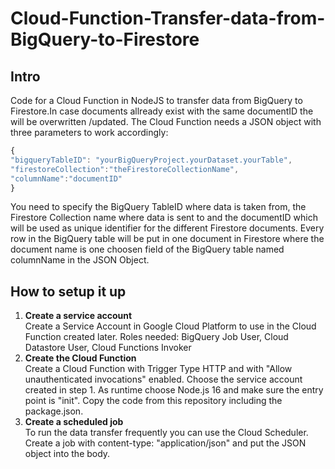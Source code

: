 # Cloud-Function-Transfer-data-from-BigQuery-to-Firestore

<h2>Intro</h2>
Code for a Cloud Function in NodeJS to transfer data from BigQuery to Firestore.In case documents allready exist with the same documentID the will be overwritten /updated. The Cloud Function needs a JSON object with three parameters to work accordingly:

```javascript
{
"bigqueryTableID": "yourBigQueryProject.yourDataset.yourTable",
"firestoreCollection":"theFirestoreCollectionName",
"columnName":"documentID"
}
```
You need to specify the BigQuery TableID where data is taken from, the Firestore Collection name where data is sent to and the documentID which will be used as unique identifier for the different Firestore documents.
Every row in the BigQuery table will be put in one document in Firestore where the document name is one choosen field of the BigQuery table named columnName in the JSON Object.

<h2>How to setup it up</h2>
<ol>
  <li><b>Create a service account</b><br>Create a Service Account in Google Cloud Platform to use in the Cloud Function created later. Roles needed: BigQuery Job User, Cloud Datastore User, Cloud Functions Invoker</li>
  <li><b>Create the Cloud Function</b><br>Create a Cloud Function with Trigger Type HTTP and with "Allow unauthenticated invocations" enabled. Choose the service account created in step 1. As runtime choose Node.js 16 and make sure the entry point is "init". Copy the code from this repository including the package.json.</li>
  <li><b>Create a scheduled job</b><br>To run the data transfer frequently you can use the Cloud Scheduler. Create a job with content-type: "application/json" and put the JSON object into the body.
</ol>
